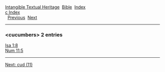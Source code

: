 [Intangible Textual Heritage](../../index)  [Bible](../index) 
[Index](index)   
[c Index](_c_)  
  [Previous](c02742)  [Next](c02744) 

------------------------------------------------------------------------

### &lt;cucumbers&gt; 2 entries

[Isa 1:8](../kjv/isa001.htm#008)  
[Num 11:5](../kjv/num011.htm#005)  

------------------------------------------------------------------------

[Next: cud (11)](c02744)
